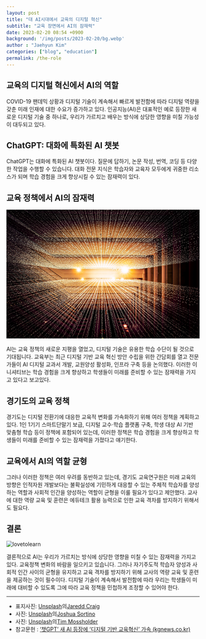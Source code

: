 ```yaml
---
layout: post
title: "대 AI시대에서 교육의 디지털 혁신"
subtitle: "교육 장면에서 AI의 잠재력"
date: 2023-02-20 08:54 +0900
background: '/img/posts/2023-02-20/bg.webp'
author : "Jaehyun Kim"
categories: ["blog", "education"]
permalink: /the-role
---
```


## 교육의 디지털 혁신에서 AI의 역할

  COVID-19 팬데믹 상황과 디지털 기술이 계속해서 빠르게 발전함에 따라 디지털 역량을 갖춘 미래 인재에 대한 수요가 증가하고 있다. 인공지능(AI)은 대표적인 예로 등장한 새로운 디지털 기술 중 하나로, 우리가 가르치고 배우는 방식에 상당한 영향을 미칠 가능성이 대두되고 있다.

## ChatGPT: 대화에 특화된 AI 챗봇

  ChatGPT는 대화에 특화된 AI 챗봇이다. 질문에 답하기, 논문 작성, 번역, 코딩 등 다양한 작업을 수행할 수 있습니다. 대화 전문 지식은 학습자와 교육자 모두에게 귀중한 리소스가 되며 학습 경험을 크게 향상시킬 수 있는 잠재력이 있다.

## 교육 정책에서 AI의 잠재력


<picture>
  <source srcset="/img/posts/2023-02-20/01.avif" type="image/avif"  ani_type="resize"/>
  <source srcset="/img/posts/2023-02-20/01.webp" type="image/webp" ani_type="resize"/>
  <img src="/img/posts/2023-02-20/01.jpg" alt="link" ani_type="resize" />
</picture>

  AI는 교육 정책의 새로운 지평을 열었고, 디지털 기술은 유용한 학습 수단이 될 것으로 기대됩니다. 교육부는 최근 디지털 기반 교육 혁신 방안 수립을 위한 간담회를 열고 전문가들이 AI 디지털 교과서 개발, 교원양성 활성화, 인프라 구축 등을 논의했다. 이러한 이니셔티브는 학습 경험을 크게 향상하고 학생들이 미래를 준비할 수 있는 잠재력을 가지고 있다고 보고있다.

## 경기도의 교육 정책

  경기도는 디지털 전환기에 대응한 교육적 변화를 가속화하기 위해 여러 정책을 계획하고 있다. 1인 1기기 스마트단말기 보급, 디지털 교수·학습 플랫폼 구축, 학생 대상 AI 기반 맞춤형 학습 등이 정책에 포함되어 있는데, 이러한 정책은 학습 경험을 크게 향상하고 학생들이 미래를 준비할 수 있는 잠재력을 가졌다고 얘기한다.

## 교육에서 AI의 역할 균형

  그러나 이러한 정책은 여러 우려를 동반하고 있는데, 경기도 교육연구원은 미래 교육의 방향은 인적자원 개발보다는 불확실성에 기민하게 대응할 수 있는 주체적 학습자를 양성하는 역할과 사회적 인간을 양성하는 역할이 균형을 이룰 필요가 있다고 제안했다. 교사에 대한 역량 교육 및 훈련은 에듀테크 활용 능력으로 인한 교육 격차를 방지하기 위해서도 필요다.

## 결론


<picture>
  <source srcset="/img/posts/2023-02-20/02.avif" type="image/avif" ani_type="resize"/>
  <source srcset="/img/posts/2023-02-20/02.webp" type="image/webp" ani_type="resize" />
  <img src="/img/posts/2023-02-20/02.jpg" alt="lovetolearn" ani_type="resize" />
</picture>

  결론적으로 AI는 우리가 가르치는 방식에 상당한 영향을 미칠 수 있는 잠재력을 가지고 있다. 교육정책 변화의 바람을 일으키고 있습니다. 그러나 자기주도적 학습자 양성과 사회적 인간 사이의 균형을 유지하고 교육 격차를 방지하기 위해 교사의 역량 교육 및 훈련을 제공하는 것이 필수이다. 디지털 기술이 계속해서 발전함에 따라 우리는 학생들이 미래에 대비할 수 있도록 그에 따라 교육 정책을 민첩하게 조정할 수 있어야 한다.

---
- 표지사진: [Unsplash](https://unsplash.com/ko/%EC%82%AC%EC%A7%84/HH4WBGNyltc?utm_source=unsplash&utm_medium=referral&utm_content=creditCopyText)의[Jaredd Craig](https://unsplash.com/@jareddc?utm_source=unsplash&utm_medium=referral&utm_content=creditCopyText)
- 사진: [Unsplash](https://unsplash.com/ko/%EC%82%AC%EC%A7%84/LqKhnDzSF-8?utm_source=unsplash&utm_medium=referral&utm_content=creditCopyText)의[Joshua Sortino](https://unsplash.com/@sortino?utm_source=unsplash&utm_medium=referral&utm_content=creditCopyText)
- 사진: [Unsplash](https://unsplash.com/ko/%EC%82%AC%EC%A7%84/WE_Kv_ZB1l0?utm_source=unsplash&utm_medium=referral&utm_content=creditCopyText)의[Tim Mossholder](https://unsplash.com/@timmossholder?utm_source=unsplash&utm_medium=referral&utm_content=creditCopyText)
- 참고문헌 : [‘챗GPT’ 새 AI 등장에 ‘디지털 기반 교육혁신’ 가속 (kgnews.co.kr)](https://www.kgnews.co.kr/news/article.html?no=737256)
